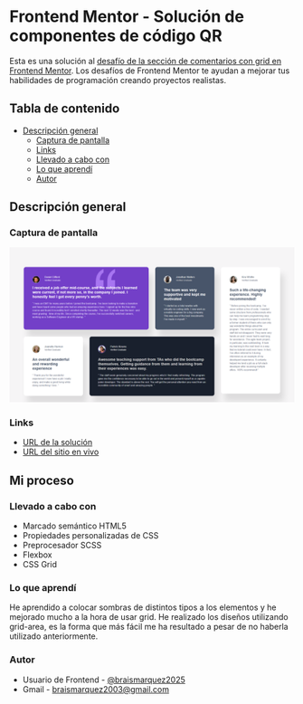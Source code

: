 # Frontend Mentor - Solución de componentes de código QR

Esta es una solución al [desafío de la sección de comentarios con grid en Frontend Mentor](https://www.frontendmentor.io/challenges/testimonials-grid-section-Nnw6J7Un7). Los desafíos de Frontend Mentor te ayudan a mejorar tus habilidades de programación creando proyectos realistas.

## Tabla de contenido

- [Descripción general](#descripcion-general)
  - [Captura de pantalla](#captura-de-pantalla)
  - [Links](#links)
  - [Llevado a cabo con](#llevado-a-cabo-con)
  - [Lo que aprendí](#lo-que-aprendi)
  - [Autor](#autor)

## Descripción general

### Captura de pantalla
![](./images/Frontend-Mentor-Challenge-Name-Here--04-21-2025_01_24_PM.png)


### Links
- [URL de la solución](https://www.frontendmentor.io/solutions/layout-pagina-de-opiniones-Xhv6kkuTG0)
- [URL del sitio en vivo](https://braismarquez2025.github.io/testimonials-grid-section-main/)


## Mi proceso

### Llevado a cabo con

- Marcado semántico HTML5
- Propiedades personalizadas de CSS
- Preprocesador SCSS
- Flexbox
- CSS Grid


### Lo que aprendí
He aprendido a colocar sombras de distintos tipos a los elementos y he mejorado mucho a la hora de usar grid. He realizado los diseños utilizando grid-area, es la forma que más fácil me ha resultado a pesar de no haberla utilizado anteriormente.

### Autor 
- Usuario de Frontend - [@braismarquez2025](https://www.frontendmentor.io/profile/braismarquez2025)
- Gmail - braismarquez2003@gmail.com



